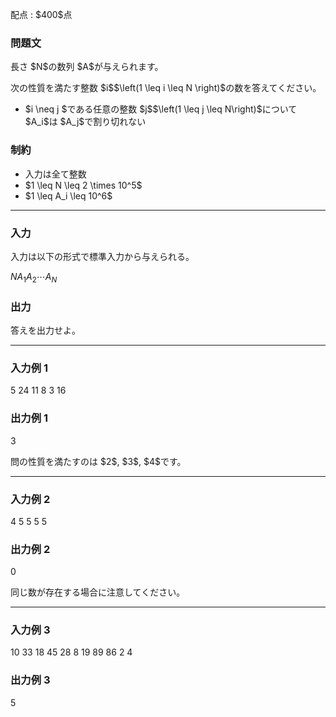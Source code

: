 
<div>

<span>

<span>

<p>
配点 : $400$点
</p>

<div>

<section>

### **問題文**

<p>
長さ $N$の数列 $A$が与えられます。
</p>

<p>
次の性質を満たす整数 $i$$\left(1 \leq i \leq N \right)$の数を答えてください。
</p>

<ul>

<li>
$i \neq j $である任意の整数 $j$$\left(1 \leq j \leq N\right)$について $A_i$は $A_j$で割り切れない
</li>

</ul>

</section>

</div>

<div>

<section>

### **制約**

<ul>

<li>
入力は全て整数
</li>

<li>
$1 \leq N \leq 2 \times 10^5$
</li>

<li>
$1 \leq A_i \leq 10^6$
</li>

</ul>

</section>

</div>

---

<div>

<div>

<section>

### **入力**

<p>
入力は以下の形式で標準入力から与えられる。
</p>

<div>

$N$$A_1$$A_2$$\cdots$$A_N$
</div>

</section>

</div>

<div>

<section>

### **出力**

<p>
答えを出力せよ。
</p>

</section>

</div>

</div>

---

<div>

<section>

### **入力例 1**

<div>

5
24 11 8 3 16

</div>

</section>

</div>

<div>

<section>

### **出力例 1**

<div>

3

</div>

<p>
問の性質を満たすのは $2$, $3$, $4$です。
</p>

</section>

</div>

---

<div>

<section>

### **入力例 2**

<div>

4
5 5 5 5

</div>

</section>

</div>

<div>

<section>

### **出力例 2**

<div>

0

</div>

<p>
同じ数が存在する場合に注意してください。
</p>

</section>

</div>

---

<div>

<section>

### **入力例 3**

<div>

10
33 18 45 28 8 19 89 86 2 4

</div>

</section>

</div>

<div>

<section>

### **出力例 3**

<div>

5

</div>

</section>

</div>

</span>

</span>

</div>
